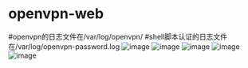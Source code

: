 # openvpn-web
#openvpn的日志文件在/var/log/openvpn/
#shell脚本认证的日志文件在/var/log/openvpn-password.log
![image](https://github.com/zhseasm/openvpn-web/blob/master/img/index.png)
![image](https://github.com/zhseasm/openvpn-web/blob/master/img/userinfo.png)
![image](https://github.com/zhseasm/openvpn-web/blob/master/img/detail.png)
![image](https://github.com/zhseasm/openvpn-web/blob/master/img/config.png)
![image](https://github.com/zhseasm/openvpn-web/blob/master/img/gateone.png)
